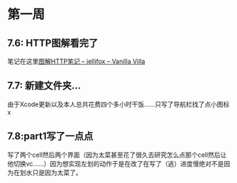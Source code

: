 # 第一周

## 7.6: HTTP图解看完了

笔记在这里[图解HTTP笔记 – jellifox – Vanilla Villa](https://jellifox.github.io/图解HTTP笔记/)

## 7.7: 新建文件夹…

由于Xcode更新以及本人总共花费四个多小时干饭……只写了导航栏找了点小图标x

## 7.8:part1写了一点点

写了两个cell然后两个界面（因为太菜甚至花了很久去研究怎么点那个cell然后让他切换vc……）因为想实现左划的动作于是在改了在写了（逃）进度慢绝对不是因为在划水只是因为太菜了。